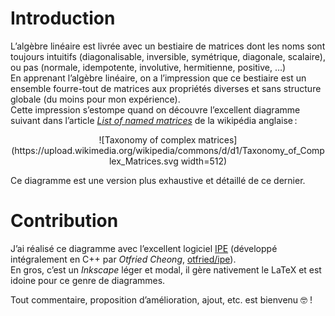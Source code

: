 <!--
2022-04-11.12:46:15, Création :
    ~/prj/20200626.taxonomie-matrices-carrees/README.md
-->

# Introduction

L’algèbre linéaire est livrée avec un bestiaire de matrices dont les noms sont toujours intuitifs (diagonalisable, inversible, symétrique, diagonale, scalaire), ou pas (normale, idempotente, involutive, hermitienne, positive, …)  
En apprenant l’algèbre linéaire, on a l’impression que ce bestiaire est un ensemble fourre-tout de matrices aux propriétés diverses et sans structure globale (du moins pour mon expérience).  
Cette impression s’estompe quand on découvre l’excellent diagramme suivant dans l’article [*List of named matrices*](https://en.wikipedia.org/wiki/List_of_named_matrices) de la wikipédia anglaise :

<center>
![Taxonomy of complex matrices](https://upload.wikimedia.org/wikipedia/commons/d/d1/Taxonomy_of_Complex_Matrices.svg width=512)
</center>

Ce diagramme est une version plus exhaustive et détaillé de ce dernier.

# Contribution

J’ai réalisé ce diagramme avec l’excellent logiciel [IPE](https://ipe.otfried.org/) (développé intégralement en C++ par *Otfried Cheong*, [otfried/ipe](https://github.com/otfried/ipe)).  
En gros, c’est un *Inkscape* léger et modal, il gère nativement le LaTeX et est idoine pour ce genre de diagrammes.

Tout commentaire, proposition d’amélioration, ajout, etc. est bienvenu 🤓 !


